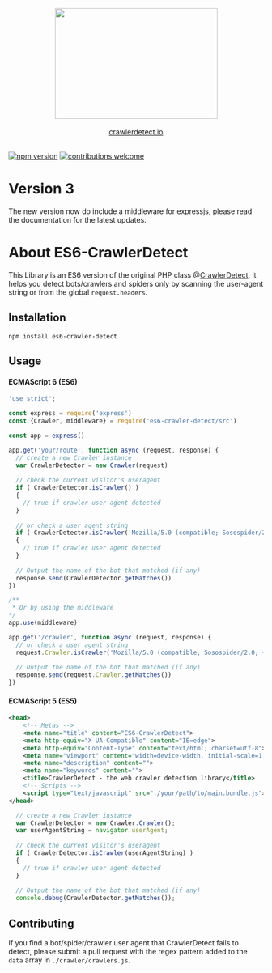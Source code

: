 <p align="center"><a href="http://crawlerdetect.io/" target="_blank"><img src="https://cloud.githubusercontent.com/assets/340752/23082173/1bd1a396-f550-11e6-8aba-4d3c75edea2f.png" width="321" height="219" /></a><br><br>
<a href="http://crawlerdetect.io/" target="_blank">crawlerdetect.io</a>
<br><br>
</p>

[![npm version](https://badge.fury.io/js/es6-crawler-detect.svg)](https://badge.fury.io/js/es6-crawler-detect)
[![contributions welcome](https://img.shields.io/badge/contributions-welcome-brightgreen.svg?style=flat)](https://github.com/JefferyHus/es6-crawler-detect/issues)

# Version 3
The new version now do include a middleware for expressjs, please read the documentation for the latest updates.

# About ES6-CrawlerDetect
This Library is an ES6 version of the original PHP class @[CrawlerDetect](https://github.com/JayBizzle/Crawler-Detect), it helps you detect bots/crawlers and spiders only by scanning the user-agent string or from the global `request.headers`.

## Installation
`npm install es6-crawler-detect`

## Usage
#### ECMAScript 6 (ES6)
```javascript
'use strict';

const express = require('express')
const {Crawler, middleware} = require('es6-crawler-detect/src')

const app = express()

app.get('your/route', function async (request, response) {
  // create a new Crawler instance
  var CrawlerDetector = new Crawler(request)
  
  // check the current visitor's useragent
  if ( CrawlerDetector.isCrawler() )
  {
    // true if crawler user agent detected
  }
  
  // or check a user agent string
  if ( CrawlerDetector.isCrawler('Mozilla/5.0 (compatible; Sosospider/2.0; +http://help.soso.com/webspider.htm)') )
  {
    // true if crawler user agent detected
  }
  
  // Output the name of the bot that matched (if any)
  response.send(CrawlerDetector.getMatches())
})

/**
 * Or by using the middleware
*/
app.use(middleware)

app.get('/crawler', function async (request, response) {
  // or check a user agent string
  request.Crawler.isCrawler('Mozilla/5.0 (compatible; Sosospider/2.0; +http://help.soso.com/webspider.htm)')
  
  // Output the name of the bot that matched (if any)
  response.send(request.Crawler.getMatches())
})
```
#### ECMAScript 5 (ES5)
```xml
<head>
	<!-- Metas -->
	<meta name="title" content="ES6-CrawlerDetect">
	<meta http-equiv="X-UA-Compatible" content="IE=edge">
	<meta http-equiv="Content-Type" content="text/html; charset=utf-8">
	<meta name="viewport" content="width=device-width, initial-scale=1, shrink-to-fit=no">
	<meta name="description" content="">
	<meta name="keywords" content="">
	<title>CrawlerDetect - the web crawler detection library</title>
	<!-- Scripts -->
	<script type="text/javascript" src="./your/path/to/main.bundle.js"></script>
</head>
```

```javascript
  // create a new Crawler instance
  var CrawlerDetector = new Crawler.Crawler();
  var userAgentString = navigator.userAgent;
  
  // check the current visitor's useragent
  if ( CrawlerDetector.isCrawler(userAgentString) )
  {
    // true if crawler user agent detected
  }
  
  // Output the name of the bot that matched (if any)
  console.debug(CrawlerDetector.getMatches());
```

## Contributing
If you find a bot/spider/crawler user agent that CrawlerDetect fails to detect, please submit a pull request with the regex pattern added to the `data` array in `./crawler/crawlers.js`.
